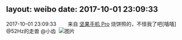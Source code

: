layout: weibo
date: 2017-10-01 23:09:33
---
2017-10-01 23:09:33  &nbsp;&nbsp;&nbsp;&nbsp;&nbsp;&nbsp; 来自 <a href="http://app.weibo.com/t/feed/Z4AgP" rel="nofollow">坚果手机 Pro</a>
烧饼照的，不怪我了吧[嘻嘻] @52Hz的走兽  @小齿 ​​​
![图片](https://wx3.sinaimg.cn/large/6d2a6003ly1fk35crjfskj20zk0qoag4.jpg)
